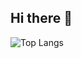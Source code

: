 ## Hi there 👋
![Top Langs](https://github-readme-stats.vercel.app/api/top-langs/?username=TarynBeaupre&langs_count=8)
<!--
**TarynBeaupre/TarynBeaupre** is a ✨ _special_ ✨ repository because its `README.md` (this file) appears on your GitHub profile.

Here are some ideas to get you started:

- 🔭 I’m currently working on ...
- 🌱 I’m currently learning ...
- 👯 I’m looking to collaborate on ...
- 🤔 I’m looking for help with ...
- 💬 Ask me about ...
- 📫 How to reach me: ...
- 😄 Pronouns: ...
- ⚡ Fun fact: ...
-->
